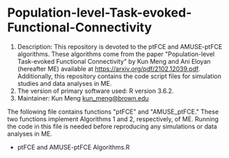 # Population-level-Task-evoked-Functional-Connectivity

1. Description: This repository is devoted to the ptFCE and AMUSE-ptFCE algorithms. These algorithms come from the paper "Population-level Task-evoked Functional Connectivity" by Kun Meng and Ani Eloyan (hereafter ME) available at https://arxiv.org/pdf/2102.12039.pdf. Additionally, this repository contains the code script files for simulation studies and data analyses in ME.
2. The version of primary software used: R version 3.6.2.
3. Maintainer: Kun Meng <kun_meng@brown.edu>


The following file contains functions "ptFCE" and "AMUSE_ptFCE." These two functions implement Algorithms 1 and 2, respectively, of ME. Running the code in this file is needed before reproducing any simulations or data analyses in ME.
* ptFCE and AMUSE-ptFCE Algorithms.R
